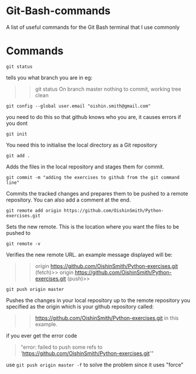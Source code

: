 # Git-Bash-commands
A list of useful commands for the Git Bash terminal that I use commonly

# Commands

`git status`

tells you what branch you are in eg:

>>git status
On branch master
nothing to commit, working tree clean


`git config --global user.email "oishin.smith@gmail.com"`

you need to do this so that github knows who you are, it causes errors if you dont

`git init`

You need this to initialise the local directory as a Git repository

`git add .`

Adds the files in the local repository and stages them for commit.

`git commit -m "adding the exercises to github from the git command line"`

Commits the tracked changes and prepares them to be pushed to a remote repository. You can also add a comment at the end.

`git remote add origin https://github.com/OishinSmith/Python-exercises.git`

Sets the new remote. This is the location where you want the files to be pushed to

`git remote -v`

Verifies the new remote URL. an example message displayed will be: 
>>origin  https://github.com/OishinSmith/Python-exercises.git (fetch)>>
>>origin  https://github.com/OishinSmith/Python-exercises.git (push)>>

`git push origin master`

Pushes the changes in your local repository up to the remote repository you specified as the origin which is your github repository called:
>>https://github.com/OishinSmith/Python-exercises.git
in this example.

if you ever get the error code 
>"error: failed to push some refs to 'https://github.com/OishinSmith/Python-exercises.git'" 

use `git push origin master -f` to solve the problem since it uses "force"
